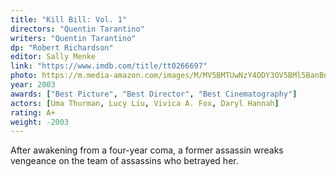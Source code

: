 ```yaml
---
title: "Kill Bill: Vol. 1"
directors: "Quentin Tarantino"
writers: "Quentin Tarantino"
dp: "Robert Richardson"
editor: Sally Menke
link: "https://www.imdb.com/title/tt0266697"
photo: https://m.media-amazon.com/images/M/MV5BMTUwNzY4ODY3OV5BMl5BanBnXkFtZTgwNDc4MzA4MTI@._V1_FMjpg_UX1280_.jpg
year: 2003
awards: ["Best Picture", "Best Director", "Best Cinematography"]
actors: [Uma Thurman, Lucy Liu, Vivica A. Fox, Daryl Hannah]
rating: A+
weight: -2003
---
```

After awakening from a four-year coma, a former assassin wreaks vengeance on the team of assassins who betrayed her.
